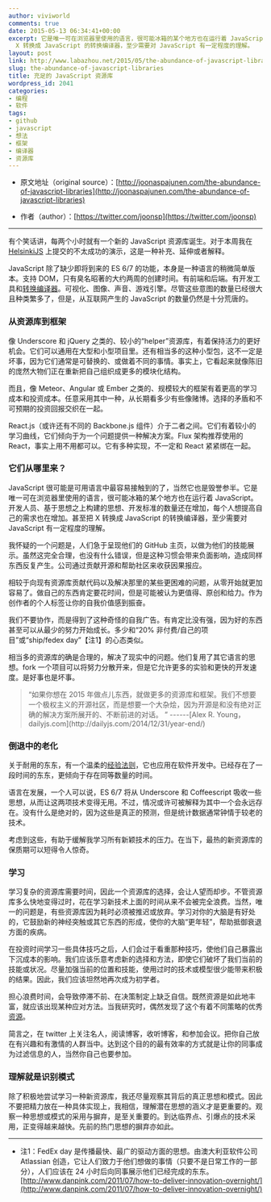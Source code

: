 ```yaml
---
author: viviworld
comments: true
date: 2015-05-13 06:34:41+00:00
excerpt: 它是唯一可在浏览器里使用的语言，很可能冰箱的某个地方也在运行着 JavaScript。开发人员、基于思想之上构建的思想、开发标准的数量还在增加，每个人想提高自己的需求也在增加。甚至把
  X 转换成 JavaScript 的转换编译器，至少需要对 JavaScript 有一定程度的理解。
layout: post
link: http://www.labazhou.net/2015/05/the-abundance-of-javascript-libraries/
slug: the-abundance-of-javascript-libraries
title: 充足的 JavaScript 资源库
wordpress_id: 2041
categories:
- 编程
- 软件
tags:
- github
- javascript
- 想法
- 框架
- 编译器
- 资源库
---
```



	
  * 原文地址（original source）：[http://joonaspajunen.com/the-abundance-of-javascript-libraries](http://joonaspajunen.com/the-abundance-of-javascript-libraries)

	
  * 作者（author）：[https://twitter.com/joonsp](https://twitter.com/joonsp)





* * *



有个笑话讲，每两个小时就有一个新的 JavaScript 资源库诞生。对于本周我在 [HelsinkiJS](https://twitter.com/helsinkijs) 上提交的不太成功的演示，这是一种补充、延伸或者解释。

JavaScript 除了缺少即将到来的 ES 6/7 的功能，本身是一种语言的稍微简单版本。支持 DOM，只有臭名昭著的大约两周的创建时间。有前端和后端。有开发工具和[转换编译器](http://www.labazhou.net/2014/11/how-to-write-a-simple-interpreter-in-javascript/)。可视化、图像、声音、游戏引擎。尽管这些意图的数量已经很大且种类繁多了，但是，从互联网产生的 JavaScript 的数量仍然是十分荒唐的。


### 从资源库到框架


像 Underscore 和 jQuery 之类的、较小的“helper”资源库，有着保持活力的更好机会。它们可以通用在大型和小型项目里。还有相当多的这种小型包，这不一定是坏事，因为它们通常是可替换的、或做着不同的事情。事实上，它看起来就像陈旧的庞然大物们正在重新把自己组织成更多的模块化结构。

而且，像 Meteor、Angular 或 Ember 之类的、规模较大的框架有着更高的学习成本和投资成本。任意采用其中一种，从长期看多少有些像赌博。选择的矛盾和不可预期的投资回报交织在一起。

React.js（或许还有不同的 Backbone.js 组件）介于二者之间。它们有着较小的学习曲线，它们倾向于为一个问题提供一种解决方案。Flux 架构推荐使用的 React，事实上用不用都可以。它有多种实现，不一定和 React 紧紧绑在一起。


### 它们从哪里来？


JavaScript 很可能是可用语言中最容易接触到的了，当然它也是毁誉参半。它是唯一可在浏览器里使用的语言，很可能冰箱的某个地方也在运行着 JavaScript。开发人员、基于思想之上构建的思想、开发标准的数量还在增加，每个人想提高自己的需求也在增加。甚至把 X 转换成 JavaScript 的转换编译器，至少需要对 JavaScript 有一定程度的理解。

我怀疑的一个问题是，人们急于呈现他们的 GitHub 主页，以做为他们的技能展示。虽然这完全合理，也没有什么错误，但是这种习惯会带来负面影响，造成同样东西反复产生。公司通过贡献开源和帮助社区来收获因果报应。

相较于向现有资源库贡献代码以及解决那里的某些更困难的问题，从零开始就更加容易了。做自己的东西肯定要花时间，但是可能被认为更值得、原创和给力。作为创作者的个人标签让你的自我价值感到振奋。

我们不要协作，而是得到了这种奇怪的自我广告。有肯定比没有强，因为好的东西甚至可以从最少的努力开始成长。多少和“20% 非付费/自己的项目”或“ship/fedex day”【注1】的心态类似。

相当多的资源库的确是合理的，解决了现实中的问题。他们复用了其它语言的思想。fork 一个项目可以将努力分散开来，但是它允许更多的实验和更快的开发速度。是好事也是坏事。


<blockquote>“如果你想在 2015 年做点儿东西，就做更多的资源库和框架。我们不想要一个极权主义的开源社区，而是想要一个大杂烩，因为开源是和没有绝对正确的解决方案所展开的、不断前进的对话。 ” ------[Alex R. Young，dailyjs.com](http://dailyjs.com/2014/12/31/year-end/)</blockquote>




### 倒退中的老化


关于耐用的东东，有一个温柔的[经验法则](http://joonaspajunen.com/the-lindy-effect)，它也应用在软件开发中。已经存在了一段时间的东东，更倾向于存在同等数量的时间。

语言在发展，一个人可以说，ES 6/7 将从 Underscore 和 Coffeescript 吸收一些思想，从而让这两项技术变得无用。不过，情况或许可被解释为其中一个会永远存在。没有什么是绝对的，因为这些是真正的预测，但是统计数据通常钟情于较老的技术。

考虑到这些，有助于缓解我学习所有新颖技术的压力。在当下，最热的新资源库的保质期可以短得令人惊奇。


### 学习


学习复杂的资源库需要时间，因此一个资源库的选择，会让人望而却步。不管资源库多么快地变得过时，花在学习新技术上面的时间从来不会被完全浪费。当然，唯一的问题是，有些资源库因为耗时必须被推迟或放弃。学习对你的大脑是有好处的，它鼓励新的神经突触或其它东西的形成，使你的大脑“更年轻”，帮助抵御衰退方面的疾病。

在投资时间学习一些具体技巧之后，人们会过于看重那种技巧，使他们自己暴露出下沉成本的影响。我们应该乐意考虑新的选择和方法，即使它们破坏了我们当前的技能或状况。尽量加强当前的位置和技能，使用过时的技术或模型很少能带来积极的结果。因此，我们应该坦然地再次成为初学者。

担心浪费时间，会导致停滞不前、在决策制定上缺乏自信。既然资源是如此地丰富，就应该出现某种应对方法。当我研究时，偶然发现了这个有着不同策略的优秀[资源](http://uptodate.frontendrescue.org/)。

简言之，在 twitter 上关注名人，阅读博客，收听博客，和参加会议。把你自己放在有兴趣和有激情的人群当中。达到这个目的的最有效率的方式就是让你的同事成为过滤信息的人，当然你自己也要参加。


### 理解就是识别模式


除了积极地尝试学习一种新资源库，我还尽量观察其背后的真正思想和模式。因此不要把精力放在一种具体实现上，我相信，理解潜在思想的涵义才是更重要的。观察一种思想或模式的采用与摒弃，是至关重要的。到达临界点、引爆点的技术采用，正变得越来越快。先前的热门思想的摒弃亦如此。



* * *






	
  * 注1：FedEx day 是传播最快、最广的驱动方面的思想。由澳大利亚软件公司 Atlassian 创造，它让人们致力于他们想做的事情（只要不是日常工作的一部分），人们应该在 24 小时后向同事展示他们已经完成的东东。[http://www.danpink.com/2011/07/how-to-deliver-innovation-overnight/](http://www.danpink.com/2011/07/how-to-deliver-innovation-overnight/)


